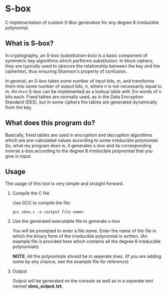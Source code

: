 # S-box
C implementation of custom S-Box generation for any degree 8 irreducible polynomial.

## What is S-box?

In cryptography, an S-box (substitution-box) is a basic component of symmetric key algorithms which performs substitution. In block ciphers, they are typically used to obscure the relationship between the key and the ciphertext, thus ensuring Shannon's property of confusion.

In general, an S-box takes some number of input bits, m, and transforms them into some number of output bits, n, where n is not necessarily equal to m. An m×n S-box can be implemented as a lookup table with 2m words of n bits each. Fixed tables are normally used, as in the Data Encryption Standard (DES), but in some ciphers the tables are generated dynamically from the key.

## What does this program do?

Basically, fixed tables are used in encryption and decryption algorithms which are pre-calculated values according to some irreducible polynomial. So, what my program does is, it generates s-box and its corresponding inverse s-box according to the degree 8 irreducible polynomial that you give in input.

## Usage

The usage of this tool is very simple and straight forward.

1. Compile the C file

    Use GCC to compile the file:
    ```console
    gcc sbox.c -o <output file name>
    ```

2. Use the generated executable file to generate s-box
    
    You will be prompted to enter a file name. Enter the name of the file in which the binary form of the irreducible polynomial is written. (An example file is provided here which contains all the degree 8 irreducible polynomials)

    **NOTE**: All the polynomials should be in seperate lines. (If you are adding some by any chance, see the example file for reference)

3. Output
    
    Output will be generated on the console as well as in a seperate text named **sbox_output.txt**.

